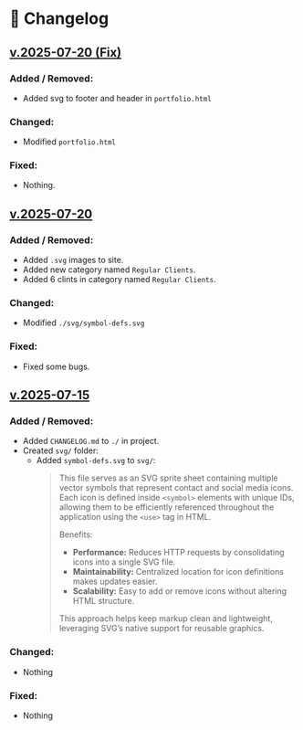 # 📄 Changelog

## [v.2025-07-20 (Fix)](https://github.com/Matvej-Povroznyk/WebStudio-HomeWork)

### Added / Removed:

- Added svg to footer and header in `portfolio.html`

### Changed:

- Modified `portfolio.html`

### Fixed:

- Nothing.

## [v.2025-07-20](https://github.com/Matvej-Povroznyk/WebStudio-HomeWork)

### Added / Removed:

- Added `.svg` images to site.
- Added new category named `Regular Clients`.
- Added 6 clints in category named `Regular Clients`.

### Changed:

- Modified `./svg/symbol-defs.svg`

### Fixed:

- Fixed some bugs.

## [v.2025-07-15](https://github.com/Matvej-Povroznyk/WebStudio-HomeWork)

### Added / Removed:

- Added `CHANGELOG.md` to `./` in project.
- Created `svg/` folder:
  - Added `symbol-defs.svg` to `svg/`:
    > This file serves as an SVG sprite sheet containing multiple vector symbols that represent contact and social media icons.  
    > Each icon is defined inside `<symbol>` elements with unique IDs, allowing them to be efficiently referenced throughout the application using the `<use>` tag in HTML.
    >
    > Benefits:
    >
    > - **Performance:** Reduces HTTP requests by consolidating icons into a single SVG file.
    > - **Maintainability:** Centralized location for icon definitions makes updates easier.
    > - **Scalability:** Easy to add or remove icons without altering HTML structure.
    >
    > This approach helps keep markup clean and lightweight, leveraging SVG’s native support for reusable graphics.

### Changed:

- Nothing

### Fixed:

- Nothing
